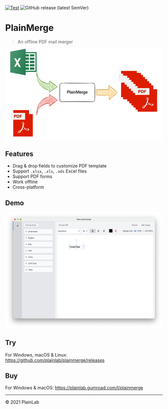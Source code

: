 [![Test](https://github.com/plainlab/plainmerge/actions/workflows/test.yml/badge.svg)](https://github.com/plainlab/plainmerge/actions/workflows/test.yml)
![GitHub release (latest SemVer)](https://img.shields.io/github/v/release/plainlab/plainmerge)

# PlainMerge

> An offline PDF mail merger

![PlainMerge](./.erb/assets/plainmerge.png)

## Features

- Drag & drop fields to customize PDF template
- Support `.xlsx`, `.xls`, `.ods` Excel files
- Support PDF forms
- Work offline
- Cross-platform

## Demo

![Demo](./.erb/assets/demo.png)

## Try

For Windows, macOS & Linux: https://github.com/plainlab/plainmerge/releases

## Buy

For Windows & macOS: https://plainlab.gumroad.com/l/plainmerge

---

&copy; 2021 PlainLab
